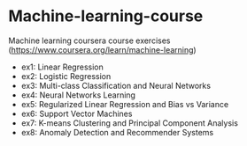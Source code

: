 # Machine-learning-course
Machine learning coursera course exercises (https://www.coursera.org/learn/machine-learning)
* ex1: Linear Regression
* ex2: Logistic Regression
* ex3: Multi-class Classification and Neural Networks
* ex4: Neural Networks Learning
* ex5: Regularized Linear Regression and Bias vs Variance
* ex6: Support Vector Machines
* ex7: K-means Clustering and Principal Component Analysis
* ex8: Anomaly Detection and Recommender Systems


